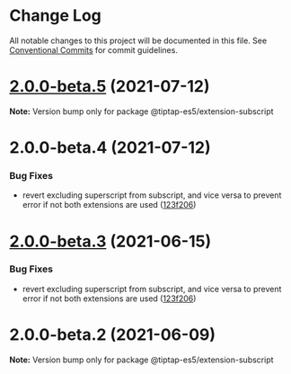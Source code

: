 # Change Log

All notable changes to this project will be documented in this file.
See [Conventional Commits](https://conventionalcommits.org) for commit guidelines.

# [2.0.0-beta.5](https://github.com/justame/tiptap/compare/@tiptap-es5/extension-subscript@2.0.0-beta.4...@tiptap-es5/extension-subscript@2.0.0-beta.5) (2021-07-12)

**Note:** Version bump only for package @tiptap-es5/extension-subscript





# 2.0.0-beta.4 (2021-07-12)


### Bug Fixes

* revert excluding superscript from subscript, and vice versa to prevent error if not both extensions are used ([123f206](https://github.com/justame/tiptap/commit/123f2067e5ccc15f1fceee164e8bc461193cf8a0))





# [2.0.0-beta.3](https://github.com/ueberdosis/tiptap/compare/@tiptap-es5/extension-subscript@2.0.0-beta.2...@tiptap-es5/extension-subscript@2.0.0-beta.3) (2021-06-15)

### Bug Fixes

- revert excluding superscript from subscript, and vice versa to prevent error if not both extensions are used ([123f206](https://github.com/ueberdosis/tiptap/commit/123f2067e5ccc15f1fceee164e8bc461193cf8a0))

# 2.0.0-beta.2 (2021-06-09)

**Note:** Version bump only for package @tiptap-es5/extension-subscript
